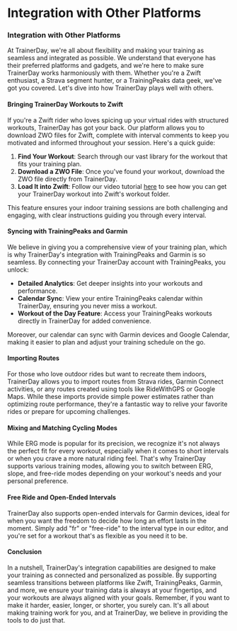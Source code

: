 # Integration with Other Platforms

### Integration with Other Platforms

At TrainerDay, we're all about flexibility and making your training as seamless and integrated as possible. We understand that everyone has their preferred platforms and gadgets, and we're here to make sure TrainerDay works harmoniously with them. Whether you're a Zwift enthusiast, a Strava segment hunter, or a TrainingPeaks data geek, we've got you covered. Let's dive into how TrainerDay plays well with others.

#### Bringing TrainerDay Workouts to Zwift

If you're a Zwift rider who loves spicing up your virtual rides with structured workouts, TrainerDay has got your back. Our platform allows you to download ZWO files for Zwift, complete with interval comments to keep you motivated and informed throughout your session. Here's a quick guide:

1. **Find Your Workout**: Search through our vast library for the workout that fits your training plan.
2. **Download a ZWO File**: Once you've found your workout, download the ZWO file directly from TrainerDay.
3. **Load It into Zwift**: Follow our video tutorial [here](https://www.youtube.com/watch?v=D7Jq2TaJD_A) to see how you can get your TrainerDay workout into Zwift's workout folder.

This feature ensures your indoor training sessions are both challenging and engaging, with clear instructions guiding you through every interval.

#### Syncing with TrainingPeaks and Garmin

We believe in giving you a comprehensive view of your training plan, which is why TrainerDay's integration with TrainingPeaks and Garmin is so seamless. By connecting your TrainerDay account with TrainingPeaks, you unlock:

- **Detailed Analytics**: Get deeper insights into your workouts and performance.
- **Calendar Sync**: View your entire TrainingPeaks calendar within TrainerDay, ensuring you never miss a workout.
- **Workout of the Day Feature**: Access your TrainingPeaks workouts directly in TrainerDay for added convenience.

Moreover, our calendar can sync with Garmin devices and Google Calendar, making it easier to plan and adjust your training schedule on the go.

#### Importing Routes

For those who love outdoor rides but want to recreate them indoors, TrainerDay allows you to import routes from Strava rides, Garmin Connect activities, or any routes created using tools like RideWithGPS or Google Maps. While these imports provide simple power estimates rather than optimizing route performance, they're a fantastic way to relive your favorite rides or prepare for upcoming challenges.

#### Mixing and Matching Cycling Modes

While ERG mode is popular for its precision, we recognize it's not always the perfect fit for every workout, especially when it comes to short intervals or when you crave a more natural riding feel. That's why TrainerDay supports various training modes, allowing you to switch between ERG, slope, and free-ride modes depending on your workout's needs and your personal preference.

#### Free Ride and Open-Ended Intervals

TrainerDay also supports open-ended intervals for Garmin devices, ideal for when you want the freedom to decide how long an effort lasts in the moment. Simply add "fr" or "free-ride" to the interval type in our editor, and you're set for a workout that's as flexible as you need it to be.

#### Conclusion

In a nutshell, TrainerDay's integration capabilities are designed to make your training as connected and personalized as possible. By supporting seamless transitions between platforms like Zwift, TrainingPeaks, Garmin, and more, we ensure your training data is always at your fingertips, and your workouts are always aligned with your goals. Remember, if you want to make it harder, easier, longer, or shorter, you surely can. It's all about making training work for you, and at TrainerDay, we believe in providing the tools to do just that.